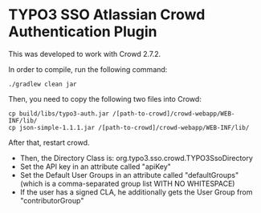 # TYPO3 SSO Atlassian Crowd Authentication Plugin

This was developed to work with Crowd 2.7.2.

In order to compile, run the following command:

`
./gradlew clean jar
`

Then, you need to copy the following two files into Crowd:

```
cp build/libs/typo3-auth.jar /[path-to-crowd]/crowd-webapp/WEB-INF/lib/
cp json-simple-1.1.1.jar /[path-to-crowd]/crowd-webapp/WEB-INF/lib/
```

After that, restart crowd.

* Then, the Directory Class is: org.typo3.sso.crowd.TYPO3SsoDirectory
* Set the API key in an attribute called "apiKey"
* Set the Default User Groups in an attribute called "defaultGroups" (which is a comma-separated group list WITH NO WHITESPACE)
* If the user has a signed CLA, he additionally gets the User Group from "contributorGroup"
